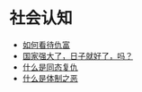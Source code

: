 # 社会认知
- [如何看待仇富](./如何看待仇富.md)
- [国家强大了，日子就好了，吗？](./国家强大了-日子就好了-吗.md)
- [什么是同态复仇](./什么是同态复仇.md)
- [什么是体制之恶](./什么是体制之恶.md)
